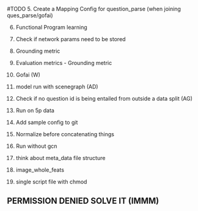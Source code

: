 #TODO
5. Create a Mapping Config for question_parse (when joining ques_parse/gofai)

6. Functional Program learning
7. Check if network params need to be stored

12. Grounding metric
13. Evaluation metrics - Grounding metric
14. Gofai (W)
15. model run with scenegraph (AD)
16. Check if no question id is being entailed from outside a data split (AG)
18. Run on 5p data
19. Add sample config to git
20. Normalize before concatenating things
21. Run without gcn
22. think about meta_data file structure
23. image_whole_feats
24. single script file with chmod

## PERMISSION DENIED SOLVE IT (IMMM)